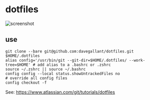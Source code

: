 # dotfiles

![screenshot](https://user-images.githubusercontent.com/4519234/77236166-52fe0d80-6b92-11ea-8b78-cb94b29c4265.png)

## use

```shell
git clone --bare git@github.com:davegallant/dotfiles.git $HOME/.dotfiles
alias config='/usr/bin/git --git-dir=$HOME/.dotfiles/ --work-tree=$HOME' # add alias to a .bashrc or .zshrc
source ~/.zshrc || source ~/.bashrc
config config --local status.showUntrackedFiles no
# override all config files
config checkout -f
```

See: https://www.atlassian.com/git/tutorials/dotfiles
